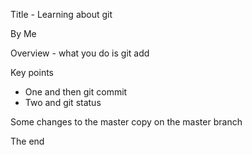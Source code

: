 Title - Learning about git

By Me

Overview - what you do is git add

Key points

* One and then git commit
* Two and git status


Some changes to the master copy on the master branch


The end




